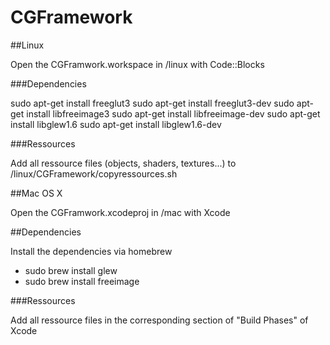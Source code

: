 CGFramework
===========

##Linux

Open the CGFramwork.workspace in /linux with Code::Blocks

###Dependencies

sudo apt-get install freeglut3
sudo apt-get install freeglut3-dev
sudo apt-get install libfreeimage3
sudo apt-get install libfreeimage-dev
sudo apt-get install libglew1.6
sudo apt-get install libglew1.6-dev

###Ressources

Add all ressource files (objects, shaders, textures...) to /linux/CGFramework/copyressources.sh

##Mac OS X

Open the CGFramwork.xcodeproj in /mac with Xcode

##Dependencies

Install the dependencies via homebrew

* sudo brew install glew
* sudo brew install freeimage

###Ressources

Add all ressource files in the corresponding section of "Build Phases" of Xcode
